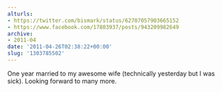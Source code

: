 ```yaml
---
alturls:
- https://twitter.com/bismark/status/62707057903665152
- https://www.facebook.com/17803937/posts/943209982649
archive:
- 2011-04
date: '2011-04-26T02:38:22+00:00'
slug: '1303785502'
---
```


One year married to my awesome wife (technically yesterday but I was sick).  Looking forward to many more.

